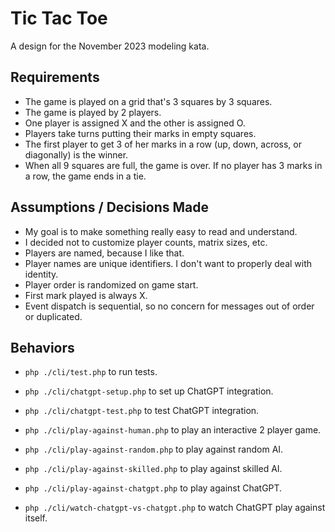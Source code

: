 # Tic Tac Toe

A design for the November 2023 modeling kata.

## Requirements

- The game is played on a grid that's 3 squares by 3 squares.
- The game is played by 2 players.
- One player is assigned X and the other is assigned O.
- Players take turns putting their marks in empty squares.
- The first player to get 3 of her marks in a row (up, down, across, or diagonally) is the winner.
- When all 9 squares are full, the game is over. If no player has 3 marks in a row, the game ends in a tie.

## Assumptions / Decisions Made

- My goal is to make something really easy to read and understand.
- I decided not to customize player counts, matrix sizes, etc.
- Players are named, because I like that.
- Player names are unique identifiers. I don't want to properly deal with identity.
- Player order is randomized on game start.
- First mark played is always X.
- Event dispatch is sequential, so no concern for messages out of order or duplicated.

## Behaviors

- `php ./cli/test.php` to run tests.  


- `php ./cli/chatgpt-setup.php` to set up ChatGPT integration.  
- `php ./cli/chatgpt-test.php` to test ChatGPT integration.  


- `php ./cli/play-against-human.php` to play an interactive 2 player game.  
- `php ./cli/play-against-random.php` to play against random AI.
- `php ./cli/play-against-skilled.php` to play against skilled AI.
- `php ./cli/play-against-chatgpt.php` to play against ChatGPT.


- `php ./cli/watch-chatgpt-vs-chatgpt.php` to watch ChatGPT play against itself.
